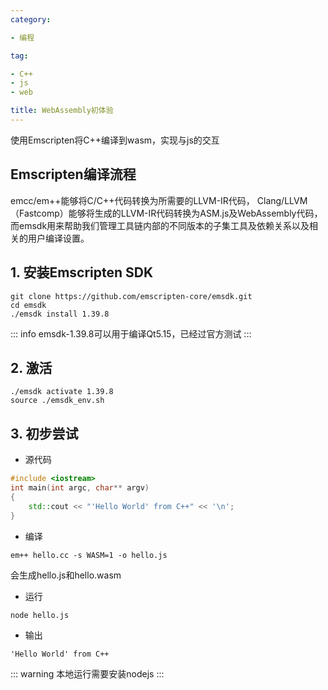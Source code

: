 ```yaml
---
category:

- 编程

tag:

- C++
- js
- web

title: WebAssembly初体验
---
```

使用Emscripten将C++编译到wasm，实现与js的交互
<!-- more -->

## Emscripten编译流程

emcc/em++能够将C/C++代码转换为所需要的LLVM-IR代码，
Clang/LLVM（Fastcomp）能够将生成的LLVM-IR代码转换为ASM.js及WebAssembly代码，
而emsdk用来帮助我们管理工具链内部的不同版本的子集工具及依赖关系以及相关的用户编译设置。

## 1. 安装Emscripten SDK

```shell
git clone https://github.com/emscripten-core/emsdk.git
cd emsdk
./emsdk install 1.39.8
```

::: info
emsdk-1.39.8可以用于编译Qt5.15，已经过官方测试
:::

## 2. 激活

```shell
./emsdk activate 1.39.8
source ./emsdk_env.sh
```

## 3. 初步尝试

- 源代码

```cpp
#include <iostream>
int main(int argc, char** argv)
{
    std::cout << "'Hello World' from C++" << '\n';
}
```

- 编译

```shell
em++ hello.cc -s WASM=1 -o hello.js
```

会生成hello.js和hello.wasm

- 运行

```shell
node hello.js
```

- 输出

`'Hello World' from C++`

::: warning
本地运行需要安装nodejs
:::